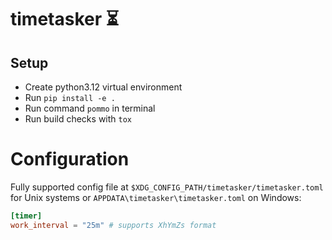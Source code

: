 # timetasker ⏳ 

## Setup
* Create python3.12 virtual environment
* Run `pip install -e .`
* Run command `pommo` in terminal
* Run build checks with `tox`

# Configuration
Fully supported config file at `$XDG_CONFIG_PATH/timetasker/timetasker.toml` for Unix systems or `APPDATA\timetasker\timetasker.toml` on Windows:

```toml
[timer]
work_interval = "25m" # supports XhYmZs format
```
